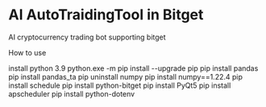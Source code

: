 # AI AutoTraidingTool in Bitget
AI cryptocurrency trading bot supporting bitget 

How to use

 install python 3.9
 python.exe -m pip install --upgrade pip
 pip install pandas
 pip install pandas_ta
 pip uninstall numpy
 pip install numpy==1.22.4
 pip install schedule
 pip install python-bitget
 pip install PyQt5
 pip install apscheduler
 pip install python-dotenv
